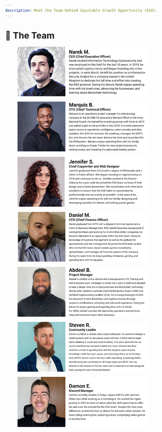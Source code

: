 ```yaml
---
description: Meet the Team behind Equitable Growth Opportunity (EGO).
---
```


# 👥 The Team

<figure><img src="../.gitbook/assets/Facebook cover - 1.png" alt=""><figcaption></figcaption></figure>

<figure><img src="../.gitbook/assets/Facebook cover - 1 (2).png" alt=""><figcaption></figcaption></figure>

<figure><img src="../.gitbook/assets/Facebook cover - 1 (3).png" alt=""><figcaption></figcaption></figure>

<figure><img src="../.gitbook/assets/Facebook cover - 1 (4).png" alt=""><figcaption></figcaption></figure>

<figure><img src="../.gitbook/assets/Facebook cover - 1 (5).png" alt=""><figcaption></figcaption></figure>

<figure><img src="../.gitbook/assets/Facebook cover - 1 (9).png" alt=""><figcaption></figcaption></figure>

<figure><img src="../.gitbook/assets/Facebook cover - 1 (8).png" alt=""><figcaption></figcaption></figure>
